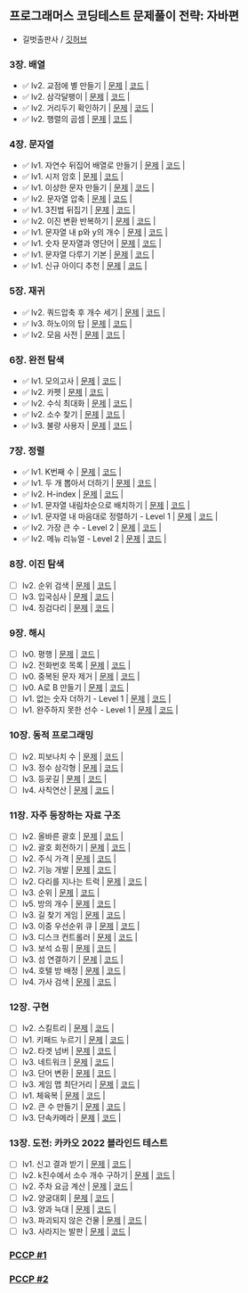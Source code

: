 ## 프로그래머스 코딩테스트 문제풀이 전략: 자바편
- 길벗출판사 / [깃허브](https://github.com/gilbutITbook/080337)  

### 3장. 배열
- ✅ lv2. 교점에 별 만들기 | [문제](https://school.programmers.co.kr/learn/courses/30/lessons/87377) | [코드](./ch3/_87377.java) |
- ✅ lv2. 삼각달팽이 | [문제](https://school.programmers.co.kr/learn/courses/30/lessons/68645) | [코드](./ch3/_68645.java) |
- ✅ lv2. 거리두기 확인하기 | [문제](https://school.programmers.co.kr/learn/courses/30/lessons/81302) | [코드](./ch3/_81302.java) |
- ✅ lv2. 행렬의 곱셈 | [문제](https://school.programmers.co.kr/learn/courses/30/lessons/12949) | [코드](./ch3/_12949.java) |

### 4장. 문자열
- ✅ lv1. 자연수 뒤집어 배열로 만들기 | [문제](https://school.programmers.co.kr/learn/courses/30/lessons/12932) | [코드](./ch4/_12932.java) |
- ✅ lv1. 시저 암호 | [문제](https://school.programmers.co.kr/learn/courses/30/lessons/12926) | [코드](./ch4/_12926.java) |
- ✅ lv1. 이상한 문자 만들기 | [문제](https://school.programmers.co.kr/learn/courses/30/lessons/12930) | [코드](./ch4/_12930.java) |
- ✅ lv2. 문자열 압축 | [문제](https://school.programmers.co.kr/learn/courses/30/lessons/60057) | [코드](./ch4/_60057.java) |
- ✅ lv1. 3진법 뒤집기 | [문제](https://school.programmers.co.kr/learn/courses/30/lessons/68935) | [코드](./ch4/_68935.java) |
- ✅ lv2. 이진 변환 반복하기 | [문제](https://school.programmers.co.kr/learn/courses/30/lessons/70129) | [코드](./ch4/_70129.java) |
- ✅ lv1. 문자열 내 p와 y의 개수 | [문제](https://school.programmers.co.kr/learn/courses/30/lessons/12916) | [코드](./ch4/_12916.java) |
- ✅ lv1. 숫자 문자열과 영단어 | [문제](https://school.programmers.co.kr/learn/courses/30/lessons/81301) | [코드](./ch4/_81301.java) |
- ✅ lv1. 문자열 다루기 기본 | [문제](https://school.programmers.co.kr/learn/courses/30/lessons/12918) | [코드](./ch4/_12918.java) |
- ✅ lv1. 신규 아이디 추천 | [문제](https://school.programmers.co.kr/learn/courses/30/lessons/72410) | [코드](./ch4/_72410.java) |

### 5장. 재귀
- ✅ lv2. 쿼드압축 후 개수 세기 | [문제](https://school.programmers.co.kr/learn/courses/30/lessons/68936) | [코드](./ch5/_68936.java) |
- ✅ lv3. 하노이의 탑 | [문제](https://school.programmers.co.kr/learn/courses/30/lessons/12946) | [코드](./ch5/_12946.java) |
- ✅ lv2. 모음 사전 | [문제](https://school.programmers.co.kr/learn/courses/30/lessons/84512) | [코드](./ch5/_84512.java) |

### 6장. 완전 탐색
- ✅ lv1. 모의고사 | [문제](https://school.programmers.co.kr/learn/courses/30/lessons/42840) | [코드](./ch6/_42840.java) |
- ✅ lv2. 카펫 | [문제](https://school.programmers.co.kr/learn/courses/30/lessons/42842) | [코드](./ch6/_42842.java) |
- ✅ lv2. 수식 최대화 | [문제](https://school.programmers.co.kr/learn/courses/30/lessons/67257) | [코드](./ch6/_67257.java) |
- ✅ lv2. 소수 찾기 | [문제](https://school.programmers.co.kr/learn/courses/30/lessons/42839) | [코드](./ch6/_42839.java) |
- ✅ lv3. 불량 사용자 | [문제](https://school.programmers.co.kr/learn/courses/30/lessons/64064) | [코드](./ch6/_64064.java) |

### 7장. 정렬
- ✅ lv1. K번째 수 | [문제](https://school.programmers.co.kr/learn/courses/30/lessons/42748) | [코드](./ch7/_42748.java) |
- ✅ lv1. 두 개 뽑아서 더하기 | [문제](https://school.programmers.co.kr/learn/courses/30/lessons/68644) | [코드](./ch7/_68644.java) |
- ✅ lv2. H-index | [문제](https://school.programmers.co.kr/learn/courses/30/lessons/42747) | [코드](./ch7/_42747.java) |
- ✅ lv1. 문자열 내림차순으로 배치하기 | [문제](https://school.programmers.co.kr/learn/courses/30/lessons/12917) | [코드](./ch7/_12917.java) |
- ✅ lv1. 문자열 내 마음대로 정렬하기 - Level 1 | [문제](https://school.programmers.co.kr/learn/courses/30/lessons/12915) | [코드](./ch7/_12915.java) |
- ✅ lv2. 가장 큰 수 - Level 2 | [문제](https://school.programmers.co.kr/learn/courses/30/lessons/42746) | [코드](./ch7/_42746.java) |
- ✅ lv2. 메뉴 리뉴얼 - Level 2 | [문제](https://school.programmers.co.kr/learn/courses/30/lessons/72411) | [코드](./ch7/_72411.java) |

### 8장. 이진 탐색
- [ ] lv2. 순위 검색 | [문제]() | [코드]() |
- [ ] lv3. 입국심사 | [문제]() | [코드]() |
- [ ] lv4. 징검다리 | [문제]() | [코드]() |

### 9장. 해시
- [ ] lv0. 평행 | [문제]() | [코드]() |
- [ ] lv2. 전화번호 목록 | [문제]() | [코드]() |
- [ ] lv0. 중복된 문자 제거 | [문제]() | [코드]() |
- [ ] lv0. A로 B 만들기 | [문제]() | [코드]() |
- [ ] lv1. 없는 숫자 더하기 - Level 1 | [문제]() | [코드]() |
- [ ] lv1. 완주하지 못한 선수 - Level 1 | [문제]() | [코드]() |

### 10장. 동적 프로그래밍
- [ ] lv2. 피보나치 수 | [문제]() | [코드]() |
- [ ] lv3. 정수 삼각형 | [문제]() | [코드]() |
- [ ] lv3. 등굣길 | [문제]() | [코드]() |
- [ ] lv4. 사칙연산 | [문제]() | [코드]() |

### 11장. 자주 등장하는 자료 구조
- [ ] lv2. 올바른 괄호 | [문제]() | [코드]() |
- [ ] lv2. 괄호 회전하기 | [문제]() | [코드]() |
- [ ] lv2. 주식 가격 | [문제]() | [코드]() |
- [ ] lv2. 기능 개발 | [문제]() | [코드]() |
- [ ] lv2. 다리를 지나는 트럭 | [문제]() | [코드]() |
- [ ] lv3. 순위 | [문제]() | [코드]() |
- [ ] lv5. 방의 개수 | [문제]() | [코드]() |
- [ ] lv3. 길 찾기 게임 | [문제]() | [코드]() |
- [ ] lv3. 이중 우선순위 큐 | [문제]() | [코드]() |
- [ ] lv3. 디스크 컨트롤러 | [문제]() | [코드]() |
- [ ] lv3. 보석 쇼핑 | [문제]() | [코드]() |
- [ ] lv3. 섬 연결하기 | [문제]() | [코드]() |
- [ ] lv4. 호텔 방 배정 | [문제]() | [코드]() |
- [ ] lv4. 가사 검색 | [문제]() | [코드]() |

### 12장. 구현
- [ ] lv2. 스킬트리 | [문제]() | [코드]() |
- [ ] lv1. 키패드 누르기 | [문제]() | [코드]() |
- [ ] lv2. 타겟 넘버 | [문제]() | [코드]() |
- [ ] lv3. 네트워크 | [문제]() | [코드]() |
- [ ] lv3. 단어 변환 | [문제]() | [코드]() |
- [ ] lv3. 게임 맵 최단거리 | [문제]() | [코드]() |
- [ ] lv1. 체육복 | [문제]() | [코드]() |
- [ ] lv2. 큰 수 만들기 | [문제]() | [코드]() |
- [ ] lv3. 단속카메라 | [문제]() | [코드]() |

### 13장. 도전: 카카오 2022 블라인드 테스트
- [ ] lv1. 신고 결과 받기 | [문제]() | [코드]() |
- [ ] lv2. k진수에서 소수 개수 구하기 | [문제]() | [코드]() |
- [ ] lv2. 주차 요금 계산 | [문제]() | [코드]() |
- [ ] lv2. 양궁대회 | [문제]() | [코드]() |
- [ ] lv3. 양과 늑대 | [문제]() | [코드]() |
- [ ] lv3. 파괴되지 않은 건물 | [문제]() | [코드]() |
- [ ] lv3. 사라지는 발판 | [문제]() | [코드]() |

### [PCCP #1](../../pccp1)

### [PCCP #2](../../pccp2)
